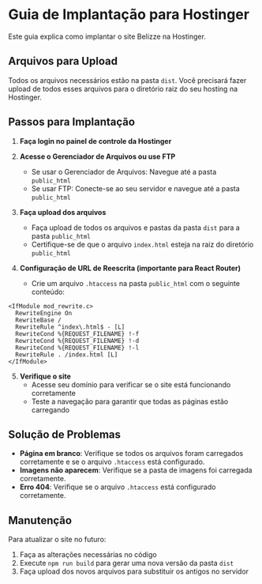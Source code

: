 # Guia de Implantação para Hostinger

Este guia explica como implantar o site Belizze na Hostinger.

## Arquivos para Upload

Todos os arquivos necessários estão na pasta `dist`. Você precisará fazer upload de todos esses arquivos para o diretório raiz do seu hosting na Hostinger.

## Passos para Implantação

1. **Faça login no painel de controle da Hostinger**

2. **Acesse o Gerenciador de Arquivos ou use FTP**
   - Se usar o Gerenciador de Arquivos: Navegue até a pasta `public_html`
   - Se usar FTP: Conecte-se ao seu servidor e navegue até a pasta `public_html`

3. **Faça upload dos arquivos**
   - Faça upload de todos os arquivos e pastas da pasta `dist` para a pasta `public_html`
   - Certifique-se de que o arquivo `index.html` esteja na raiz do diretório `public_html`

4. **Configuração de URL de Reescrita (importante para React Router)**
   - Crie um arquivo `.htaccess` na pasta `public_html` com o seguinte conteúdo:

```
<IfModule mod_rewrite.c>
  RewriteEngine On
  RewriteBase /
  RewriteRule ^index\.html$ - [L]
  RewriteCond %{REQUEST_FILENAME} !-f
  RewriteCond %{REQUEST_FILENAME} !-d
  RewriteCond %{REQUEST_FILENAME} !-l
  RewriteRule . /index.html [L]
</IfModule>
```

5. **Verifique o site**
   - Acesse seu domínio para verificar se o site está funcionando corretamente
   - Teste a navegação para garantir que todas as páginas estão carregando

## Solução de Problemas

- **Página em branco**: Verifique se todos os arquivos foram carregados corretamente e se o arquivo `.htaccess` está configurado.
- **Imagens não aparecem**: Verifique se a pasta de imagens foi carregada corretamente.
- **Erro 404**: Verifique se o arquivo `.htaccess` está configurado corretamente.

## Manutenção

Para atualizar o site no futuro:
1. Faça as alterações necessárias no código
2. Execute `npm run build` para gerar uma nova versão da pasta `dist`
3. Faça upload dos novos arquivos para substituir os antigos no servidor
